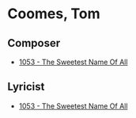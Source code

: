 # Coomes, Tom

## Composer

- [1053 - The Sweetest Name Of All](/hymns/1053.md)

## Lyricist

- [1053 - The Sweetest Name Of All](/hymns/1053.md)

